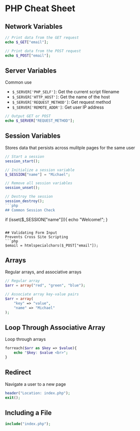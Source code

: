 # PHP Cheat Sheet

## Network Variables
```php
// Print data from the GET request
echo $_GET["email"];

// Print data from the POST request
echo $_POST["email"];

```
## Server Variables
Common use
- `$_SERVER['PHP_SELF']`: Get the current script filename
- `$_SERVER['HTTP_HOST']`: Get the name of the host 
- `$_SERVER['REQUEST_METHOD']`: Get request method
- `$_SERVER['REMOTE_ADDR']`: Get user IP address 
```php
// Output GET or POST
echo $_SERVER["REQUEST_METHOD"];
```


## Session Variables
Stores data that persists across mulitple pages for the same user
```php
// Start a session
session_start();

// Initialize a session variable
$_SESSION["name"] = "Michael";

// Remove all session variables
session_unset();

// Destroy the session
session_destroy();
```php
## Common Session Check
```
if (isset($_SESSION["name"])){
    echo "Welcome!";
}
```

## Validating Form Input
Prevents Cross Site Scripting
```php
$email = htmlspecialchars($_POST["email"]);
```

## Arrays
Regular arrays, and associative arrays
```php
// Regular array
$arr = array("red", "green", "blue");

// Associate array key-value pairs
$arr = array(
    "key" => "value",
    "name" => "Michael"
);
```
## Loop Through Associative Array
Loop through arrays
```php
forreach($arr as $key => $value){
    echo "$key: $value <br>";
}
```

## Redirect
Navigate a user to a new page
```php
header("Location: index.php");
exit();
```

## Including a File
```php
include("index.php");
```